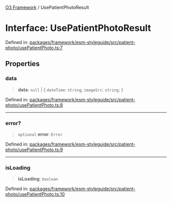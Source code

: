 [O3 Framework](../API.md) / UsePatientPhotoResult

# Interface: UsePatientPhotoResult

Defined in: [packages/framework/esm-styleguide/src/patient-photo/usePatientPhoto.ts:7](https://github.com/its-kios09/openmrs-esm-core/blob/main/packages/framework/esm-styleguide/src/patient-photo/usePatientPhoto.ts#L7)

## Properties

### data

> **data**: `null` \| \{ `dateTime`: `string`; `imageSrc`: `string`; \}

Defined in: [packages/framework/esm-styleguide/src/patient-photo/usePatientPhoto.ts:8](https://github.com/its-kios09/openmrs-esm-core/blob/main/packages/framework/esm-styleguide/src/patient-photo/usePatientPhoto.ts#L8)

***

### error?

> `optional` **error**: `Error`

Defined in: [packages/framework/esm-styleguide/src/patient-photo/usePatientPhoto.ts:9](https://github.com/its-kios09/openmrs-esm-core/blob/main/packages/framework/esm-styleguide/src/patient-photo/usePatientPhoto.ts#L9)

***

### isLoading

> **isLoading**: `boolean`

Defined in: [packages/framework/esm-styleguide/src/patient-photo/usePatientPhoto.ts:10](https://github.com/its-kios09/openmrs-esm-core/blob/main/packages/framework/esm-styleguide/src/patient-photo/usePatientPhoto.ts#L10)
